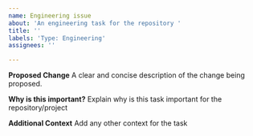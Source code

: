 ```yaml
---
name: Engineering issue
about: 'An engineering task for the repository '
title: ''
labels: 'Type: Engineering'
assignees: ''

---
```


**Proposed Change**
A clear and concise description of the change being proposed. 

**Why is this important?**
Explain why is this task important for the repository/project

**Additional Context**
Add any other context for the task
